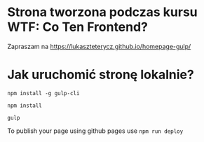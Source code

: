 # Strona tworzona podczas kursu WTF: Co Ten Frontend?

Zapraszam na https://lukaszteterycz.github.io/homepage-gulp/


# Jak uruchomić stronę lokalnie?

`npm install -g gulp-cli`

`npm install`

`gulp`

To publish your page using github pages use `npm run deploy`
